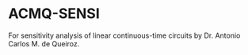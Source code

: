 # ACMQ-SENSI
For sensitivity analysis of linear continuous-time circuits by Dr. Antonio Carlos M. de Queiroz.

